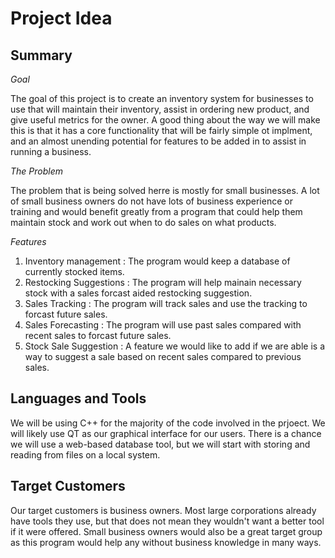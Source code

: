 # Project Idea
## Summary
*Goal*

  The goal of this project is to create an inventory system for businesses to use that will maintain their inventory, assist in ordering new product, and give useful metrics for the owner. A good thing about the way we will make this is that it has a core functionality that will be fairly simple ot implment, and an almost unending potential for features to be added in to assist in running a business.

*The* *Problem*

  The problem that is being solved herre is mostly for small businesses. A lot of small business owners do not have lots of business experience or training and would benefit greatly from a program that could help them maintain stock and work out when to do sales on what products.

*Features*

1. Inventory management   : The program would keep a database of currently stocked items.
2. Restocking Suggestions : The program will help mainain necessary stock with a sales forcast aided restocking suggestion.
3. Sales Tracking         : The program will track sales and use the tracking to forcast future sales.
4. Sales Forecasting      : The program will use past sales compared with recent sales to forcast future sales.
5. Stock Sale Suggestion  : A feature we would like to add if we are able is a way to suggest a sale based on recent sales compared to previous sales.

## Languages and Tools

We will be using C++ for the majority of the code involved in the prjoect. We will likely use QT as our graphical interface for our users. There is a chance we will use a web-based database tool, but we will start with storing and reading from files on a local system.

## Target Customers

Our target customers is business owners. Most large corporations already have tools they use, but that does not mean they wouldn't want a better tool if it were offered. Small business owners would also be a great target group as this program would help any without business knowledge in many ways.
